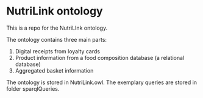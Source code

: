 # NutriLink ontology

This is a repo for the NutriLInk ontology.

The ontology contains three main parts:
1. Digital receipts from loyalty cards
2. Product information from a food composition database (a relational database)
3. Aggregated basket information 

The ontology is stored in NutriLink.owl. The exemplary queries are stored in folder sparqlQueries.